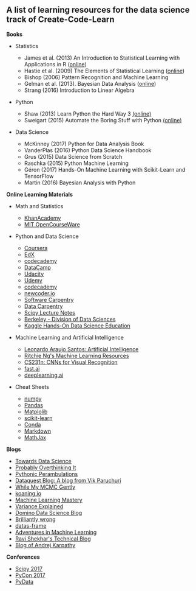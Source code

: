 
## A list of learning resources for the data science track of Create-Code-Learn

__Books__

* Statistics
    * James et al. (2013) An Introduction to Statistical Learning with Applications in R ([online](http://www-bcf.usc.edu/~gareth/ISL/))    
    * Hastie et al. (2009) The Elements of
Statistical Learning ([online](https://web.stanford.edu/~hastie/ElemStatLearn/))
    * Bishop (2006) Pattern Recognition and Machine Learning
    * Gelman et al. (2013). Bayesian Data Analysis ([online](http://www.stat.columbia.edu/~gelman/book/))
    * Strang (2016) Introduction to Linear Algebra

* Python    
    * Shaw (2013) Learn Python the Hard Way 3 [(online)](https://learnpythonthehardway.org/)
    * Sweigart (2015) Automate the Boring Stuff with Python [(online)](https://automatetheboringstuff.com/)
    
* Data Science
    * McKinney (2017) Python for Data Analysis Book
    * VanderPlas (2016) Python Data Science Handbook
    * Grus (2015) Data Science from Scratch
    * Raschka (2015) Python Machine Learning
    * Géron (2017) Hands-On Machine Learning with Scikit-Learn and TensorFlow
    * Martin (2016) Bayesian Analysis with Python

__Online Learning Materials__

* Math and Statistics
    * [KhanAcademy](https://www.khanacademy.org/)
    * [MIT OpenCourseWare](https://www.youtube.com/user/MIT)
    
* Python and Data Science
    * [Coursera](https://www.coursera.org/)
    * [EdX](https://www.edx.org/)
    * [codecademy](https://www.codecademy.com/tracks/python)
    * [DataCamp](https://www.datacamp.com/)
    * [Udacity](https://udacity.com)
    * [Udemy](https://www.udemy.com)
    * [codecademy](https://www.codecademy.com/tracks/python)
    * [newcoder.io](http://newcoder.io/tutorials/)
    * [Software Carpentry](https://software-carpentry.org/)
    * [Data Carpentry](http://www.datacarpentry.org/)
    * [Scipy Lecture Notes](http://www.scipy-lectures.org/)
    * [Berkeley - Division of Data Sciences](https://data.berkeley.edu/education/courses)
    * [Kaggle Hands-On Data Science Education](https://www.kaggle.com/learn/overview)
    
* Machine Learning and Artificial Intelligence    
    * [Leonardo Araujo Santos: Artificial Intelligence](https://leonardoaraujosantos.gitbooks.io/artificial-inteligence/content/)
    * [Ritchie Ng's Machine Learning Resources](http://www.ritchieng.com/machine-learning-resources/)
    * [CS231n: CNNs for Visual Recognition](http://cs231n.stanford.edu/)
    * [fast.ai](http://www.fast.ai/)
    * [deeplearning.ai](https://www.deeplearning.ai/)
    
* Cheat Sheets
    * [numpy](https://s3.amazonaws.com/assets.datacamp.com/blog_assets/Numpy_Python_Cheat_Sheet.pdf)
    * [Pandas](https://assets.datacamp.com/blog_assets/PandasPythonForDataScience.pdf)
    * [Matplolib](https://s3.amazonaws.com/assets.datacamp.com/blog_assets/Python_Matplotlib_Cheat_Sheet.pdf)
    * [scikit-learn](https://s3.amazonaws.com/assets.datacamp.com/blog_assets/Scikit_Learn_Cheat_Sheet_Python.pdf)
    * [Conda](https://conda.io/docs/_downloads/conda-cheatsheet.pdf)
    * [Markdown](https://github.com/adam-p/markdown-here/wiki/Markdown-Here-Cheatsheet)
    * [MathJax](https://math.meta.stackexchange.com/questions/5020/mathjax-basic-tutorial-and-quick-reference)
    
     
__Blogs__

* [Towards Data Science](https://towardsdatascience.com/)
* [Probably Overthinking It](http://allendowney.blogspot.de/)
* [Pythonic Perambulations](http://jakevdp.github.io/)
* [Dataquest Blog: A blog from Vik Paruchuri](https://www.dataquest.io/blog/author/vik/)
* [While My MCMC Gently](http://twiecki.github.io/)
* [koaning.io](http://koaning.io/)
* [Machine Learning Mastery](https://machinelearningmastery.com/blog/)
* [Variance Explained](http://varianceexplained.org/)
* [Domino Data Science Blog](https://blog.dominodatalab.com/)
* [Brilliantly wrong](http://arogozhnikov.github.io/)
* [datas-frame](https://tomaugspurger.github.io/)
* [Adventures in Machine Learning](http://adventuresinmachinelearning.com/)
* [Ravi Shekhar's Technical Blog](https://r-shekhar.github.io/)
* [Blog of Andrej Karpathy](http://karpathy.github.io/)


__Conferences__

* [Scipy 2017](https://www.youtube.com/playlist?list=PLYx7XA2nY5GfdAFycPLBdUDOUtdQIVoMf)
* [PyCon 2017](https://www.youtube.com/channel/UCrJhliKNQ8g0qoE_zvL8eVg)
* [PyData](https://www.youtube.com/user/PyDataTV/playlists)





